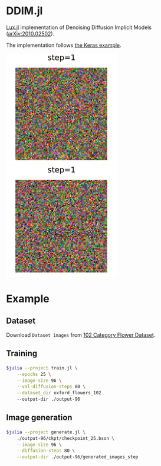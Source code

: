 # DDIM.jl

[Lux.jl](https://github.com/avik-pal/Lux.jl) implementation of Denoising Diffusion Implicit Models ([arXiv:2010.02502](https://arxiv.org/abs/2010.02502)).

The implementation follows [the Keras example](https://keras.io/examples/generative/ddim/).

![](output-96/generated_images_step/img_1.gif)
![](output-96/generated_images_step/img_2.gif)
# Example

## Dataset
Download `Dataset images` from [102 Category Flower Dataset](https://www.robots.ox.ac.uk/~vgg/data/flowers/102/).


## Training
```bash
$julia --project train.jl \
    --epochs 25 \
    --image-size 96 \
    --val-diffusion-steps 80 \
    --dataset_dir oxford_flowers_102
    --output-dir ./output-96
```

## Image generation

```bash
$julia --project generate.jl \
    ./output-96/ckpt/checkpoint_25.bson \
    --image-size 96 \
    --diffusion-steps 80 \
    --output-dir ./output-96/generated_images_step
```


